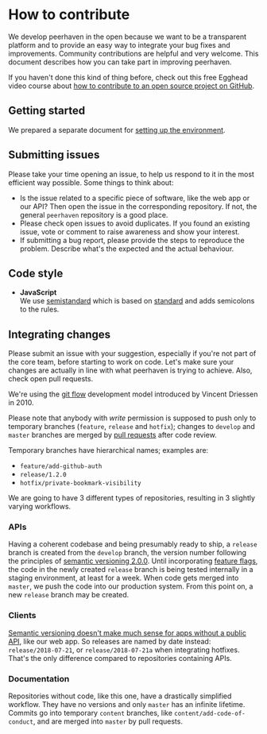 # How to contribute

We develop peerhaven in the open because we want to be a transparent platform and to provide an easy way to integrate your bug fixes and improvements.
Community contributions are helpful and very welcome.
This document describes how you can take part in improving peerhaven.

If you haven't done this kind of thing before, check out this free Egghead video course about [how to contribute to an open source project on GitHub](https://egghead.io/courses/how-to-contribute-to-an-open-source-project-on-github).

## Getting started

We prepared a separate document for [setting up the environment](SETUP.md).

## Submitting issues

Please take your time opening an issue, to help us respond to it in the most efficient way possible.
Some things to think about:

- Is the issue related to a specific piece of software, like the web app or our API?
  Then open the issue in the corresponding repository.
  If not, the general `peerhaven` repository is a good place.
- Please check open issues to avoid duplicates.
  If you found an existing issue, vote or comment to raise awareness and show your interest.
- If submitting a bug report, please provide the steps to reproduce the problem.
  Describe what's the expected and the actual behaviour.

## Code style

- **JavaScript**  
  We use [semistandard](https://github.com/Flet/semistandard) which is based on [standard](https://github.com/standard/standard/blob/master/docs/RULES-en.md) and adds semicolons to the rules.

## Integrating changes

Please submit an issue with your suggestion, especially if you're not part of the core team, before starting to work on code.
Let's make sure your changes are actually in line with what peerhaven is trying to achieve.
Also, check open pull requests.

We're using the [git flow](http://nvie.com/posts/a-successful-git-branching-model/) development model introduced by Vincent Driessen in 2010.

Please note that anybody with _write_ permission is supposed to push only to temporary branches (`feature`, `release` and `hotfix`); changes to `develop` and `master` branches are merged by [pull requests](https://help.github.com/articles/about-pull-requests/) after code review.

Temporary branches have hierarchical names; examples are:

- `feature/add-github-auth`
- `release/1.2.0`
- `hotfix/private-bookmark-visibility`

We are going to have 3 different types of repositories, resulting in 3 slightly varying workflows.

### APIs

Having a coherent codebase and being presumably ready to ship, a `release` branch is created from the `develop` branch, the version number following the principles of [semantic versioning 2.0.0](https://semver.org/).
Until incorporating [feature flags](https://readwrite.com/2016/01/22/staging-servers/), the code in the newly created `release` branch is being tested internally in a staging environment, at least for a week.
When code gets merged into `master`, we push the code into our production system.
From this point on, a new `release` branch may be created.

### Clients

[Semantic versioning doesn't make much sense for apps without a public API](https://grimoire.ca/dev/webapp-versions), like our web app.
So releases are named by date instead:
`release/2018-07-21`, or `release/2018-07-21a` when integrating hotfixes.
That's the only difference compared to repositories containing APIs.

### Documentation

Repositories without code, like this one, have a drastically simplified workflow.
They have no versions and only `master` has an infinite lifetime.
Commits go into temporary `content` branches, like `content/add-code-of-conduct`, and are merged into `master` by pull requests.

